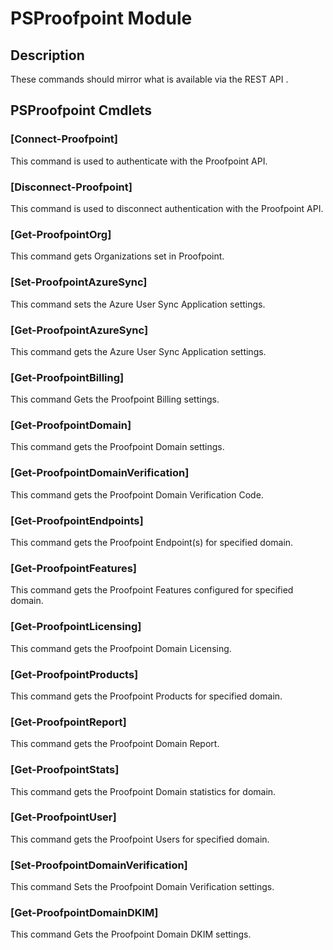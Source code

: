 # PSProofpoint Module
## Description
These commands should mirror what is available via the REST API .

## PSProofpoint Cmdlets
### [Connect-Proofpoint]
This command is used to authenticate with the Proofpoint API.

### [Disconnect-Proofpoint]
This command is used to disconnect authentication with the Proofpoint API.

### [Get-ProofpointOrg]
This command gets Organizations set in Proofpoint.

### [Set-ProofpointAzureSync]
This command sets the Azure User Sync Application settings.

### [Get-ProofpointAzureSync]
This command gets the Azure User Sync Application settings.

### [Get-ProofpointBilling]
This command Gets the Proofpoint Billing settings.

### [Get-ProofpointDomain]
This command gets the Proofpoint Domain settings.

### [Get-ProofpointDomainVerification]
This command gets the Proofpoint Domain Verification Code.

### [Get-ProofpointEndpoints]
This command gets the Proofpoint Endpoint(s) for specified domain.

### [Get-ProofpointFeatures]
This command gets the Proofpoint Features configured for specified domain.

### [Get-ProofpointLicensing]
This command gets the Proofpoint Domain Licensing.

### [Get-ProofpointProducts]
This command gets the Proofpoint Products for specified domain.

### [Get-ProofpointReport]
This command gets the Proofpoint Domain Report.

### [Get-ProofpointStats]
This command gets the Proofpoint Domain statistics for domain.

### [Get-ProofpointUser]
This command gets the Proofpoint Users for specified domain.

### [Set-ProofpointDomainVerification]
This command Sets the Proofpoint Domain Verification settings.

### [Get-ProofpointDomainDKIM]
This command Gets the Proofpoint Domain DKIM settings.